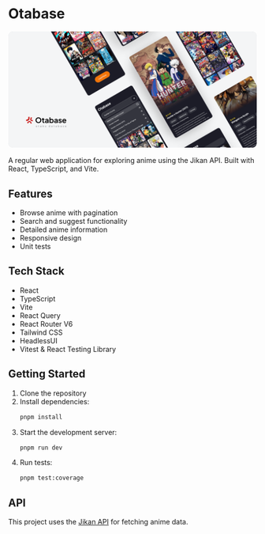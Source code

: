 # Otabase

![Cover](./public/readme-cover.png)

A regular web application for exploring anime using the Jikan API. Built with React, TypeScript, and Vite.

## Features

- Browse anime with pagination
- Search and suggest functionality
- Detailed anime information
- Responsive design
- Unit tests

## Tech Stack

- React
- TypeScript
- Vite
- React Query
- React Router V6
- Tailwind CSS
- HeadlessUI
- Vitest & React Testing Library

## Getting Started

1. Clone the repository
2. Install dependencies:
   ```bash
   pnpm install
   ```
3. Start the development server:
   ```bash
   pnpm run dev
   ```
4. Run tests:
   ```bash
   pnpm test:coverage
   ```

## API

This project uses the [Jikan API](https://docs.api.jikan.moe/) for fetching anime data.
